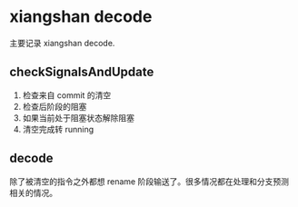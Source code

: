 # xiangshan decode

主要记录 xiangshan decode.

## checkSignalsAndUpdate

1. 检查来自 commit 的清空
2. 检查后阶段的阻塞
3. 如果当前处于阻塞状态解除阻塞
4. 清空完成转 running

## decode

除了被清空的指令之外都想 rename 阶段输送了。很多情况都在处理和分支预测相关的情况。